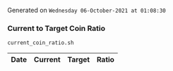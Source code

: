 Generated on `Wednesday 06-October-2021 at 01:08:30`

### Current to Target Coin Ratio
`current_coin_ratio.sh`

Date|Current|Target|Ratio
---|---|---|---
